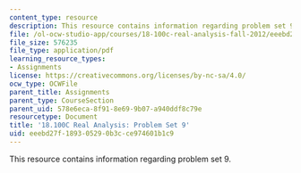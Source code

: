 ```yaml
---
content_type: resource
description: This resource contains information regarding problem set 9.
file: /ol-ocw-studio-app/courses/18-100c-real-analysis-fall-2012/eeebd27f189305290b3cce974601b1c9_MIT18_100CF12_ps9.pdf
file_size: 576235
file_type: application/pdf
learning_resource_types:
- Assignments
license: https://creativecommons.org/licenses/by-nc-sa/4.0/
ocw_type: OCWFile
parent_title: Assignments
parent_type: CourseSection
parent_uid: 578e6eca-8f91-8e69-9b07-a940ddf8c79e
resourcetype: Document
title: '18.100C Real Analysis: Problem Set 9'
uid: eeebd27f-1893-0529-0b3c-ce974601b1c9
---
```

This resource contains information regarding problem set 9.